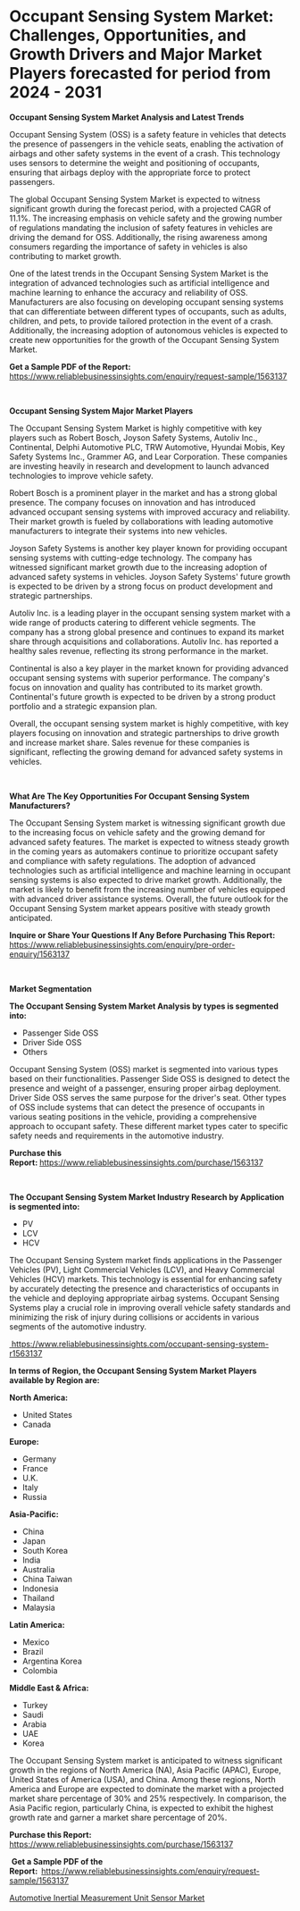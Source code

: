 <p><h1>Occupant Sensing System Market: Challenges, Opportunities, and Growth Drivers and Major Market Players forecasted for period from 2024 - 2031</h1></p><p><strong>Occupant Sensing System Market Analysis and Latest Trends</strong></p>
<p><p>Occupant Sensing System (OSS) is a safety feature in vehicles that detects the presence of passengers in the vehicle seats, enabling the activation of airbags and other safety systems in the event of a crash. This technology uses sensors to determine the weight and positioning of occupants, ensuring that airbags deploy with the appropriate force to protect passengers.</p><p>The global Occupant Sensing System Market is expected to witness significant growth during the forecast period, with a projected CAGR of 11.1%. The increasing emphasis on vehicle safety and the growing number of regulations mandating the inclusion of safety features in vehicles are driving the demand for OSS. Additionally, the rising awareness among consumers regarding the importance of safety in vehicles is also contributing to market growth.</p><p>One of the latest trends in the Occupant Sensing System Market is the integration of advanced technologies such as artificial intelligence and machine learning to enhance the accuracy and reliability of OSS. Manufacturers are also focusing on developing occupant sensing systems that can differentiate between different types of occupants, such as adults, children, and pets, to provide tailored protection in the event of a crash. Additionally, the increasing adoption of autonomous vehicles is expected to create new opportunities for the growth of the Occupant Sensing System Market.</p></p>
<p><strong>Get a Sample PDF of the Report:&nbsp;</strong> <a href="https://www.reliablebusinessinsights.com/enquiry/request-sample/1563137">https://www.reliablebusinessinsights.com/enquiry/request-sample/1563137</a></p>
<p>&nbsp;</p>
<p><strong>Occupant Sensing System Major Market Players</strong></p>
<p><p>The Occupant Sensing System Market is highly competitive with key players such as Robert Bosch, Joyson Safety Systems, Autoliv Inc., Continental, Delphi Automotive PLC, TRW Automotive, Hyundai Mobis, Key Safety Systems Inc., Grammer AG, and Lear Corporation. These companies are investing heavily in research and development to launch advanced technologies to improve vehicle safety.</p><p>Robert Bosch is a prominent player in the market and has a strong global presence. The company focuses on innovation and has introduced advanced occupant sensing systems with improved accuracy and reliability. Their market growth is fueled by collaborations with leading automotive manufacturers to integrate their systems into new vehicles.</p><p>Joyson Safety Systems is another key player known for providing occupant sensing systems with cutting-edge technology. The company has witnessed significant market growth due to the increasing adoption of advanced safety systems in vehicles. Joyson Safety Systems' future growth is expected to be driven by a strong focus on product development and strategic partnerships.</p><p>Autoliv Inc. is a leading player in the occupant sensing system market with a wide range of products catering to different vehicle segments. The company has a strong global presence and continues to expand its market share through acquisitions and collaborations. Autoliv Inc. has reported a healthy sales revenue, reflecting its strong performance in the market.</p><p>Continental is also a key player in the market known for providing advanced occupant sensing systems with superior performance. The company's focus on innovation and quality has contributed to its market growth. Continental's future growth is expected to be driven by a strong product portfolio and a strategic expansion plan.</p><p>Overall, the occupant sensing system market is highly competitive, with key players focusing on innovation and strategic partnerships to drive growth and increase market share. Sales revenue for these companies is significant, reflecting the growing demand for advanced safety systems in vehicles.</p></p>
<p>&nbsp;</p>
<p><strong>What Are The Key Opportunities For Occupant Sensing System Manufacturers?</strong></p>
<p><p>The Occupant Sensing System market is witnessing significant growth due to the increasing focus on vehicle safety and the growing demand for advanced safety features. The market is expected to witness steady growth in the coming years as automakers continue to prioritize occupant safety and compliance with safety regulations. The adoption of advanced technologies such as artificial intelligence and machine learning in occupant sensing systems is also expected to drive market growth. Additionally, the market is likely to benefit from the increasing number of vehicles equipped with advanced driver assistance systems. Overall, the future outlook for the Occupant Sensing System market appears positive with steady growth anticipated.</p></p>
<p><strong>Inquire or Share Your Questions If Any Before Purchasing This Report:</strong> <a href="https://www.reliablebusinessinsights.com/enquiry/pre-order-enquiry/1563137">https://www.reliablebusinessinsights.com/enquiry/pre-order-enquiry/1563137</a></p>
<p>&nbsp;</p>
<p><strong>Market Segmentation</strong></p>
<p><strong>The Occupant Sensing System Market Analysis by types is segmented into:</strong></p>
<p><ul><li>Passenger Side OSS</li><li>Driver Side OSS</li><li>Others</li></ul></p>
<p><p>Occupant Sensing System (OSS) market is segmented into various types based on their functionalities. Passenger Side OSS is designed to detect the presence and weight of a passenger, ensuring proper airbag deployment. Driver Side OSS serves the same purpose for the driver's seat. Other types of OSS include systems that can detect the presence of occupants in various seating positions in the vehicle, providing a comprehensive approach to occupant safety. These different market types cater to specific safety needs and requirements in the automotive industry.</p></p>
<p><strong>Purchase this Report:&nbsp;</strong><a href="https://www.reliablebusinessinsights.com/purchase/1563137">https://www.reliablebusinessinsights.com/purchase/1563137</a></p>
<p>&nbsp;</p>
<p><strong>The Occupant Sensing System Market Industry Research by Application is segmented into:</strong></p>
<p><ul><li>PV</li><li>LCV</li><li>HCV</li></ul></p>
<p><p>The Occupant Sensing System market finds applications in the Passenger Vehicles (PV), Light Commercial Vehicles (LCV), and Heavy Commercial Vehicles (HCV) markets. This technology is essential for enhancing safety by accurately detecting the presence and characteristics of occupants in the vehicle and deploying appropriate airbag systems. Occupant Sensing Systems play a crucial role in improving overall vehicle safety standards and minimizing the risk of injury during collisions or accidents in various segments of the automotive industry.</p></p>
<p><a href="https://www.reliablebusinessinsights.com/occupant-sensing-system-r1563137">&nbsp;https://www.reliablebusinessinsights.com/occupant-sensing-system-r1563137</a></p>
<p><strong>In terms of Region, the Occupant Sensing System Market Players available by Region are:</strong></p>
<p>
    <p> <strong> North America: </strong>
        <ul>
            <li>United States</li>
            <li>Canada</li>
        </ul>
        </p> 
    <p> <strong> Europe: </strong>
        <ul>
            <li>Germany</li>
            <li>France</li>
            <li>U.K.</li>
            <li>Italy</li>
            <li>Russia</li>
        </ul>
        </p> 
    <p> <strong> Asia-Pacific: </strong>
        <ul>
            <li>China</li>
            <li>Japan</li>
            <li>South Korea</li>
            <li>India</li>
            <li>Australia</li>
            <li>China Taiwan</li>
            <li>Indonesia</li>
            <li>Thailand</li>
            <li>Malaysia</li>
        </ul>
        </p> 
    <p> <strong> Latin America: </strong>
        <ul>
            <li>Mexico</li>
            <li>Brazil</li>
            <li>Argentina Korea</li>
            <li>Colombia</li>
        </ul>
        </p> 
    <p> <strong> Middle East & Africa: </strong>
        <ul>
            <li>Turkey</li>
            <li>Saudi</li>
            <li>Arabia</li>
            <li>UAE</li>
            <li>Korea</li>
        </ul>
    </p>
    </p>
<p><p>The Occupant Sensing System market is anticipated to witness significant growth in the regions of North America (NA), Asia Pacific (APAC), Europe, United States of America (USA), and China. Among these regions, North America and Europe are expected to dominate the market with a projected market share percentage of 30% and 25% respectively. In comparison, the Asia Pacific region, particularly China, is expected to exhibit the highest growth rate and garner a market share percentage of 20%.</p></p>
<p><strong>Purchase this Report: </strong><a href="https://www.reliablebusinessinsights.com/purchase/1563137">https://www.reliablebusinessinsights.com/purchase/1563137</a></p>
<p>&nbsp;<strong>Get a Sample PDF of the Report:&nbsp;&nbsp;</strong><a href="https://www.reliablebusinessinsights.com/enquiry/request-sample/1563137">https://www.reliablebusinessinsights.com/enquiry/request-sample/1563137</a></p>
<p><strong></strong></p>
<p><p><a href="https://github.com/faniayasa/Market-Research-Report-List-1/blob/main/automotive-inertial-measurement-unit-sensor-market.md">Automotive Inertial Measurement Unit Sensor Market</a></p></p>